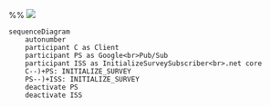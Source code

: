 %% [![](https://mermaid.ink/img/pako:eNp1kEFLxDAQhf9KmJu4q_cggtSyBESKUUEpyDSZXQNtUtPJwrrsfzex66k4p8x735vAO4IJlkDCRF-JvKF7h7uIQ-tFHkwcfBo6ivM-YmRn3IieRSVwElXvyPPSbHRxNyHserrp4m2TumuduiWo9C-pvGOHvfsmneKeDpmdTHT545K-8sTChEglPd-o1uuLy0ZLoR7Vs7p7UO_1h355eq3fZr_RBcjX_yUsoWG3R6YML6ScnDVYwUBxQGdzSceitcCfNFALMj8tbTH13ELrTxlNo83p2joOEeQW-4lWUFrUB29Ackz0B52LPlOnH92KgRM)](https://mermaid.live/edit/#pako:eNp1kEFLxDAQhf9KmJu4q_cggtSyBESKUUEpyDSZXQNtUtPJwrrsfzex66k4p8x735vAO4IJlkDCRF-JvKF7h7uIQ-tFHkwcfBo6ivM-YmRn3IieRSVwElXvyPPSbHRxNyHserrp4m2TumuduiWo9C-pvGOHvfsmneKeDpmdTHT545K-8sTChEglPd-o1uuLy0ZLoR7Vs7p7UO_1h355eq3fZr_RBcjX_yUsoWG3R6YML6ScnDVYwUBxQGdzSceitcCfNFALMj8tbTH13ELrTxlNo83p2joOEeQW-4lWUFrUB29Ackz0B52LPlOnH92KgRM)
```mermaid
sequenceDiagram
    autonumber
    participant C as Client
    participant PS as Google<br>Pub/Sub
    participant ISS as InitializeSurveySubscriber<br>.net core
    C--)+PS: INITIALIZE_SURVEY
    PS--)+ISS: INITIALIZE_SURVEY
    deactivate PS
    deactivate ISS
```